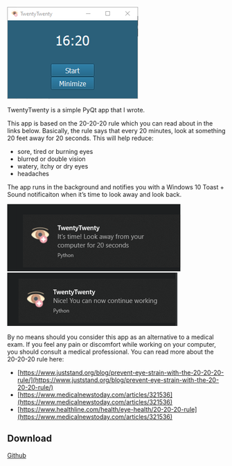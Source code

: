 ![twentytwenty](images/twentytwenty/twentytwenty.png)

TwentyTwenty is a simple PyQt app that I wrote.

This app is based on the 20-20-20 rule which you can read about in the links below. Basically, the rule says that every 20 minutes, look at something 20 feet away for 20 seconds. This will help reduce:

- sore, tired or burning eyes
- blurred or double vision
- watery, itchy or dry eyes
- headaches

The app runs in the background and notifies you with a Windows 10 Toast + Sound notificaiton when it’s time to look away and look back.

![not1](images/twentytwenty/notification.png) ![not2](images/twentytwenty/notification1.png)

By no means should you consider this app as an alternative to a medical exam. If you feel any pain or discomfort while working on your computer, you should consult a medical professional. You can read more about the 20-20-20 rule here:

- [https://www.juststand.org/blog/prevent-eye-strain-with-the-20-20-20-rule/](https://www.juststand.org/blog/prevent-eye-strain-with-the-20-20-20-rule/)
- [https://www.medicalnewstoday.com/articles/321536](https://www.medicalnewstoday.com/articles/321536)
- [https://www.healthline.com/health/eye-health/20-20-20-rule](https://www.medicalnewstoday.com/articles/321536)

## Download

[Github](https://github.com/dbeilin/2020)
